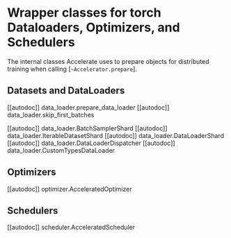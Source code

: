 <!--Copyright 2021 The HuggingFace Team. All rights reserved.

Licensed under the Apache License, Version 2.0 (the "License"); you may not use this file except in compliance with
the License. You may obtain a copy of the License at

http://www.apache.org/licenses/LICENSE-2.0

Unless required by applicable law or agreed to in writing, software distributed under the License is distributed on
an "AS IS" BASIS, WITHOUT WARRANTIES OR CONDITIONS OF ANY KIND, either express or implied. See the License for the
specific language governing permissions and limitations under the License.

⚠️ Note that this file is in Markdown but contain specific syntax for our doc-builder (similar to MDX) that may not be
rendered properly in your Markdown viewer.
-->

# Wrapper classes for torch Dataloaders, Optimizers, and Schedulers

The internal classes Accelerate uses to prepare objects for distributed training
when calling [`~Accelerator.prepare`].

## Datasets and DataLoaders

[[autodoc]] data_loader.prepare_data_loader
[[autodoc]] data_loader.skip_first_batches

[[autodoc]] data_loader.BatchSamplerShard
[[autodoc]] data_loader.IterableDatasetShard
[[autodoc]] data_loader.DataLoaderShard
[[autodoc]] data_loader.DataLoaderDispatcher
[[autodoc]] data_loader.CustomTypesDataLoader

## Optimizers 

[[autodoc]] optimizer.AcceleratedOptimizer

## Schedulers 

[[autodoc]] scheduler.AcceleratedScheduler